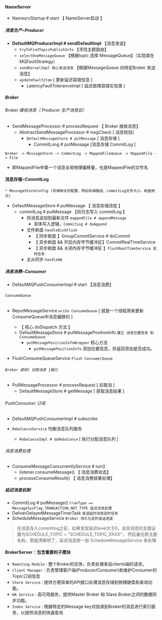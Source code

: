 #### NameServer 
- NamesrvStartup # start 【 NameServer启动 】




##### 消息生产~Producer
- **DefaultMQProducerImpl # sendDefaultImpl** 【消息发送】
    - ``tryToFindTopicPublishInfo`` 【寻找主题路由】
    - ``selectOneMessageQueue`` 【根据topic 选择 MessageQueue】（实现类在 MQFaultStrategy）
    - `sendKernelImpl 核心发送消息` 【根据MessageQueue 向特定Broker 发送消息】
    - ``updateFaultItem`` [ 更新延迟容错信息 ]
        - LatencyFaultToleranceImpl [ 延迟故障容错实现类 ]



##### Broker
###### Broker 接收消息（ Producer 生产消息后）
- SendMessageProcessor # processRequest 【 Broker 接收消息】
    - AbstractSendMessageProcessor # msgCheck [ 消息校验]     
        - ``DefaultMessageStore # putMessage`` [ 消息存储 ]
            - CommitLong # putMessage [消息存储 CommitLog ]


``Broker -> MessageStore -> CommitLog -> MappedFileQueue -> MappedFile -> File``
- 即MappedFile中第一个消息全局物理偏移量，也是MappedFile的文件名


#### 消息存储~CommitLog 
    * MessageStoreConfig (存储相关的配置，例如存储路径、commitLog文件大小，刷盘频次)
- DefaultMessageStore # putMessage 【 消息存储流程 】 
    - commitLog # putMessage 【将日志写入 commitLog 】 
        - 将消息追加到最新文件 ``mappedFile # appendMessage``
            - 具体写入逻辑，``CommitLog # doAppend``  
        - 文件刷盘 ``handleDiskFlush``
            -  【 同步刷盘 】GroupCommitService # doCommit 
            -  【 异步刷盘 && 开启内存字节缓冲区】CommitRealTimeService
            -  【 异步刷盘 && 关闭内存字节缓冲区 】``FlushRealTimeService 定时任务``              
        - 主从同步 ``handleHA`` 
    
    
##### 消息消费~Consumer
- DefaultMQPushConsumerImpl # start 【消息消费】


###### `ConsumeQueue`
- ReputMessageService ``write ConsumeQueue`` [ 就是一个线程用来更新ConsumeQueue中消息偏移的 ]
    - 【 核心 doDispatch 方法 】
    - DefaultMessageStore # putMessagePositionInfo ``建立 消息位置信息 到 ConsumeQueue``
        - ``putMessagePositionInfoWrapper`` 核心方法
            - ``putMessagePositionInfo`` 添加位置信息，并返回添加是否成功。

- FlushConsumeQueueService ``Flush ConsumerQueue``


###### `Broker 提供[ 拉取消息 ]接口`
- PullMessageProcessor # processRequest [ 拉取消 ]
    - DefaultMessageStore # getMessage [ 获取消息结果 ] 

###### PushConsumer 订阅
- DefaultMQPushConsumerImpl # subscribe

- ``RebalanceService`` 均衡消息队列服务
    - ``RebalanceImpl # doRebalance``  [ 执行分配消息队列 ]      

   
###### 消息消费处理
- ConsumeMessageConcurrentlyService # run()
    - listener.consumeMessage() 【 消息消费状态】
    - processConsumeResult()  【 消息消费结果处理】

##### 延迟消息机制
- CommitLog # putMessage() ``tranType == MessageSysFlag.TRANSACTION_NOT_TYPE 延迟消息处理``
- DeliverDelayedMessageTimerTask ``发送延时消息定时任务``
- ScheduleMessageService ``Broker 持久化定时发送进度 ``

> 在消息存入commitlog之前，如果发现延迟level大于0，会将消息的主题设置为SCHEDULE_TOPIC = "SCHEDULE_TOPIC_XXXX"，
>然后备份原主题名称。那就清晰明了，延迟消息统一由 ScheduleMessageService 来处理


#### BrokerServer：包含重要的子模块
- ``Remoting Module：``整个Broker的实体，负责处理来自clients端的请求。
- ``Client Manager：``负责管理客户端(Producer/Consumer)和维护Consumer的Topic订阅信息
- ``Store Service：``提供方便简单的API接口处理消息存储到物理硬盘和查询功能。
- ``HA Service：``高可用服务，提供Master Broker 和 Slave Broker之间的数据同步功能。
- ``Index Service：``根据特定的Message key对投递到Broker的消息进行索引服务，以提供消息的快速查询